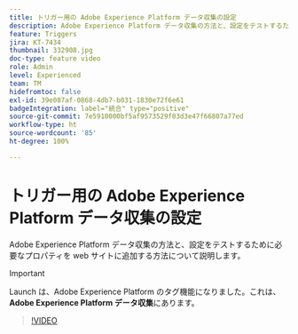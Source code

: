 ```yaml
---
title: トリガー用の Adobe Experience Platform データ収集の設定
description: Adobe Experience Platform データ収集の方法と、設定をテストするために必要なプロパティを web サイトに追加する方法について説明します。
feature: Triggers
jira: KT-7434
thumbnail: 332908.jpg
doc-type: feature video
role: Admin
level: Experienced
team: TM
hidefromtoc: false
exl-id: 39e087af-0868-4db7-b031-1830e72f6e61
badgeIntegration: label="統合" type="positive"
source-git-commit: 7e5910000bf5af9573529f03d3e47f66807a77ed
workflow-type: ht
source-wordcount: '85'
ht-degree: 100%

---
```


# トリガー用の Adobe Experience Platform データ収集の設定

Adobe Experience Platform データ収集の方法と、設定をテストするために必要なプロパティを web サイトに追加する方法について説明します。

>[!IMPORTANT]
>
> Launch は、Adobe Experience Platform のタグ機能になりました。これは、**Adobe Experience Platform データ収集**&#x200B;にあります。

>[!VIDEO](https://video.tv.adobe.com/v/332908?quality=12&learn=on)
